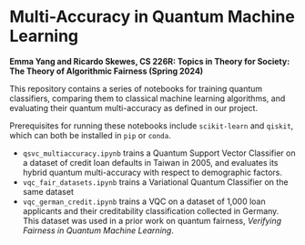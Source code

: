 # Multi-Accuracy in Quantum Machine Learning
**Emma Yang and Ricardo Skewes, CS 226R: Topics in Theory for Society: The Theory of Algorithmic Fairness (Spring 2024)**

This repository contains a series of notebooks for training quantum classifiers, comparing them to classical machine learning algorithms, and evaluating their quantum multi-accuracy as defined in our project.

Prerequisites for running these notebooks include `scikit-learn` and `qiskit`, which can both be installed in `pip` or `conda`.

- `qsvc_multiaccuracy.ipynb` trains a Quantum Support Vector Classifier on a dataset of credit loan defaults in Taiwan in 2005, and evaluates its hybrid quantum multi-accuracy with respect to demographic factors.
- `vqc_fair_datasets.ipynb` trains a Variational Quantum Classifier on the same dataset
- `vqc_german_credit.ipynb` trains a VQC on a dataset of 1,000 loan applicants and their creditability classification collected in Germany. This dataset was used in a prior work on quantum fairness, _Verifying Fairness in Quantum Machine Learning_.
